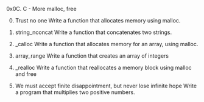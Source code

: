 0x0C. C - More malloc, free

0. Trust no one
Write a function that allocates memory using malloc.

1. string_nconcat
Write a function that concatenates two strings.

2. _calloc
Write a function that allocates memory for an array, using malloc.

3. array_range
Write a function that creates an array of integers

4. _realloc
Write a function that reallocates a memory block using malloc and free

5. We must accept finite disappointment, but never lose infinite hope
Write a program that multiplies two positive numbers.

